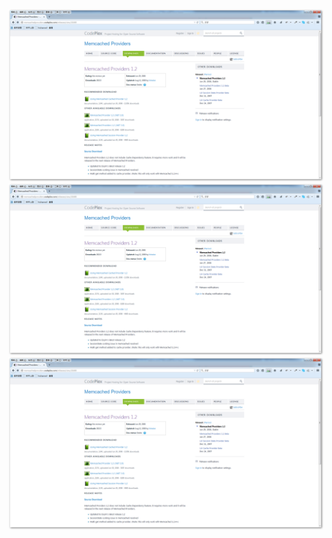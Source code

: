 





![Alt text](files\pictures\sshot-2015-02-04-[10-35-53].png)
![Alt text](001.png)
![Alt text](sshot-2015-02-04-[10-35-53].png)
